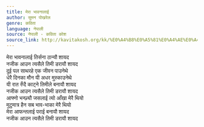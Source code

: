 ```yaml
---
title: मेरा भावनालाई
author: सुमन पोखरेल
genre: कविता
language: नेपाली
source: नेपाली - कविता कोश
source_link: http://kavitakosh.org/kk/%E0%A4%B8%E0%A5%81%E0%A4%AE%E0%A4%A8_%E0%A4%AA%E0%A5%8B%E0%A4%96%E0%A4%B0%E0%A5%87%E0%A4%B2
---
```


मेरा भावनालाई तिर्सना ठान्यौ शायद  
नजीक आउन त्यसैले तिमी डरायौ शायद  
दुई पल साथरहे एक जीवन पाउनेथे  
धेरै दिनका मौन यी अधर मुस्काउनेथे  
यी रात रुँदै काट्ने तिमीले बनायौ शायद  
नजीक आउन त्यसैले तिमी डरायौ शायद  
आफ्नो भन्छ्यौ जसलाई त्यो आँखा मेरै थियो  
मुटुमात्र हैन सब भाव-भाका मेरै थियो  
मेरा आफन्तलाई पराई बनायौ शायद  
नजीक आउन त्यसैले तिमी डरायौ शायद
